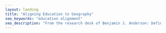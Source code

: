 ```yaml
---
layout: landing
title: "Aligning Education to Geography"
seo_keywords: "education alignment"
seo_description: "From the research desk of Benjamin J. Anderson: Defining Rurality - Aligning Education to Geography."
---
```

